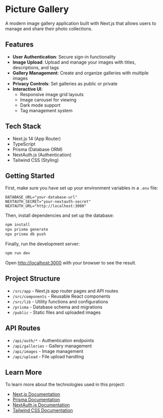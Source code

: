 # Picture Gallery

A modern image gallery application built with Next.js that allows users to manage and share their photo collections.

## Features

- **User Authentication**: Secure sign-in functionality
- **Image Upload**: Upload and manage your images with titles, descriptions, and tags
- **Gallery Management**: Create and organize galleries with multiple images
- **Privacy Controls**: Set galleries as public or private
- **Interactive UI**: 
  - Responsive image grid layouts
  - Image carousel for viewing
  - Dark mode support
  - Tag management system

## Tech Stack

- Next.js 14 (App Router)
- TypeScript
- Prisma (Database ORM)
- NextAuth.js (Authentication)
- Tailwind CSS (Styling)

## Getting Started

First, make sure you have set up your environment variables in a `.env` file:

```env
DATABASE_URL="your-database-url"
NEXTAUTH_SECRET="your-nextauth-secret"
NEXTAUTH_URL="http://localhost:3000"
```

Then, install dependencies and set up the database:

```bash
npm install
npx prisma generate
npx prisma db push
```

Finally, run the development server:

```bash
npm run dev
```

Open [http://localhost:3000](http://localhost:3000) with your browser to see the result.

## Project Structure

- `/src/app` - Next.js app router pages and API routes
- `/src/components` - Reusable React components
- `/src/lib` - Utility functions and configurations
- `/prisma` - Database schema and migrations
- `/public` - Static files and uploaded images

## API Routes

- `/api/auth/*` - Authentication endpoints
- `/api/galleries` - Gallery management
- `/api/images` - Image management
- `/api/upload` - File upload handling

## Learn More

To learn more about the technologies used in this project:

- [Next.js Documentation](https://nextjs.org/docs)
- [Prisma Documentation](https://www.prisma.io/docs)
- [NextAuth.js Documentation](https://next-auth.js.org)
- [Tailwind CSS Documentation](https://tailwindcss.com/docs)
